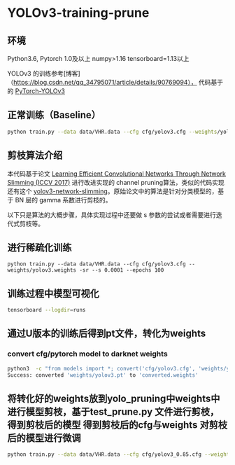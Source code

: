 # YOLOv3-training-prune

## 环境

Python3.6, 
Pytorch 1.0及以上
numpy>1.16
tensorboard=1.13以上

YOLOv3 的训练参考[博客]（https://blog.csdn.net/qq_34795071/article/details/90769094）， 代码基于的 [PyTorch-YOLOv3](https://github.com/ultralytics/yolov3)


## 正常训练（Baseline）

```bash
python train.py --data data/VHR.data --cfg cfg/yolov3.cfg --weights/yolov3.weights --epochs 100 #后面的epochs自行更改 直接加载weights可以更好的收敛
```

## 剪枝算法介绍

本代码基于论文 [Learning Efficient Convolutional Networks Through Network Slimming (ICCV 2017)](http://openaccess.thecvf.com/content_iccv_2017/html/Liu_Learning_Efficient_Convolutional_ICCV_2017_paper.html) 进行改进实现的 channel pruning算法，类似的代码实现还有这个 [yolov3-network-slimming](https://github.com/talebolano/yolov3-network-slimming)。原始论文中的算法是针对分类模型的，基于 BN 层的 gamma 系数进行剪枝的。

以下只是算法的大概步骤，具体实现过程中还要做 s 参数的尝试或者需要进行迭代式剪枝等。


 ## 进行稀疏化训练

```bashpython 
python train.py --data data/VHR.data --cfg cfg/yolov3.cfg --weights/yolov3.weights -sr --s 0.0001 --epochs 100 
```
## 训练过程中模型可视化
```bash
tensorboard --logdir=runs 
```
## 通过U版本的训练后得到pt文件，转化为weights

### convert cfg/pytorch model to darknet weights
```bash
python3  -c "from models import *; convert('cfg/yolov3.cfg', 'weights/yolov3.pt')"
Success: converted 'weights/yolov3.pt' to 'converted.weights'
```
##  将转化好的weights放到yolo_pruning中weights中进行模型剪枝，基于test_prune.py 文件进行剪枝，得到剪枝后的模型  得到剪枝后的cfg与weights 对剪枝后的模型进行微调
   ```bash
   python train.py --data data/VHR.data --cfg cfg/yolov3_0.85.cfg --weights/yolov3_0.85.weights --epochs 100
   ```
